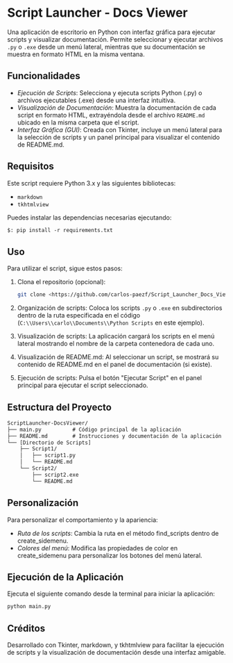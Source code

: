 # Script Launcher - Docs Viewer

Una aplicación de escritorio en Python con interfaz gráfica para ejecutar scripts y visualizar documentación. Permite seleccionar y ejecutar archivos `.py` o `.exe` desde un menú lateral, mientras que su documentación se muestra en formato HTML en la misma ventana.

## Funcionalidades

- *Ejecución de Scripts*: Selecciona y ejecuta scripts Python (.py) o archivos ejecutables (.exe) desde una interfaz intuitiva.
- *Visualización de Documentación*: Muestra la documentación de cada script en formato HTML, extrayéndola desde el archivo `README.md` ubicado en la misma carpeta que el script.
- *Interfaz Gráfica (GUI)*: Creada con Tkinter, incluye un menú lateral para la selección de scripts y un panel principal para visualizar el contenido de README.md.

## Requisitos

Este script requiere Python 3.x y las siguientes bibliotecas:

- `markdown`
- `tkhtmlview`

Puedes instalar las dependencias necesarias ejecutando:

```txt
$: pip install -r requirements.txt
```

## Uso

Para utilizar el script, sigue estos pasos:

1. Clona el repositorio (opcional):

    ```bash
    git clone <https://github.com/carlos-paezf/Script_Launcher_Docs_Viewer.git>
    ```

2. Organización de scripts: Coloca los scripts `.py` o `.exe` en subdirectorios dentro de la ruta especificada en el código (`C:\\Users\\carlo\\Documents\\Python Scripts` en este ejemplo).

3. Visualización de scripts: La aplicación cargará los scripts en el menú lateral mostrando el nombre de la carpeta contenedora de cada uno.

4. Visualización de README.md: Al seleccionar un script, se mostrará su contenido de README.md en el panel de documentación (si existe).

5. Ejecución de scripts: Pulsa el botón "Ejecutar Script" en el panel principal para ejecutar el script seleccionado.

## Estructura del Proyecto

```txt
ScriptLauncher-DocsViewer/
├── main.py          # Código principal de la aplicación
├── README.md        # Instrucciones y documentación de la aplicación
└── [Directorio de Scripts]
    ├── Script1/
    │   ├── script1.py
    │   └── README.md
    └── Script2/
        ├── script2.exe
        └── README.md
```

## Personalización

Para personalizar el comportamiento y la apariencia:

- *Ruta de los scripts*: Cambia la ruta en el método find_scripts dentro de create_sidemenu.
- *Colores del menú*: Modifica las propiedades de color en create_sidemenu para personalizar los botones del menú lateral.
  
## Ejecución de la Aplicación

Ejecuta el siguiente comando desde la terminal para iniciar la aplicación:

```bash
python main.py
```

## Créditos

Desarrollado con Tkinter, markdown, y tkhtmlview para facilitar la ejecución de scripts y la visualización de documentación desde una interfaz amigable.
